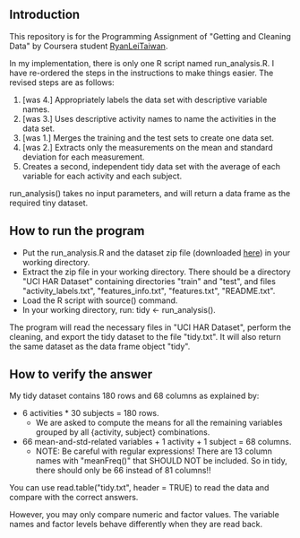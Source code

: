 ## Introduction
This repository is for the Programming Assignment of "Getting and Cleaning Data" by Coursera student [RyanLeiTaiwan](https://www.coursera.org/user/i/f5a617a5122f65d7569968c21d0943e6).

In my implementation, there is only one R script named run_analysis.R. I have re-ordered the steps in the instructions to make things easier. The revised steps are as follows:

1. [was 4.] Appropriately labels the data set with descriptive variable names.
2. [was 3.] Uses descriptive activity names to name the activities in the data set.
3. [was 1.] Merges the training and the test sets to create one data set.
4. [was 2.] Extracts only the measurements on the mean and standard deviation for each measurement.
5. Creates a second, independent tidy data set with the average of each variable for each activity and each subject.

run_analysis() takes no input parameters, and will return a data frame as the required tiny dataset.

## How to run the program
* Put the run_analysis.R and the dataset zip file (downloaded [here](https://d396qusza40orc.cloudfront.net/getdata%2Fprojectfiles%2FUCI%20HAR%20Dataset.zip)) in your working directory.
* Extract the zip file in your working directory. There should be a directory "UCI HAR Dataset" containing directories "train" and "test", and files "activity_labels.txt", "features_info.txt", "features.txt", "README.txt".
* Load the R script with source() command.
* In your working directory, run: tidy <- run_analysis().

The program will read the necessary files in "UCI HAR Dataset", perform the cleaning, and export the tidy dataset to the file "tidy.txt". It will also return the same dataset as the data frame object "tidy".

## How to verify the answer
My tidy dataset contains 180 rows and 68 columns as explained by:
* 6 activities * 30 subjects = 180 rows.
  * We are asked to compute the means for all the remaining variables grouped by all {activity, subject} combinations.
* 66 mean-and-std-related variables + 1 activity + 1 subject = 68 columns.
  * NOTE: Be careful with regular expressions! There are 13 column names with "meanFreq()" that SHOULD NOT be included. So in tidy, there should only be 66 instead of 81 columns!!

You can use read.table("tidy.txt", header = TRUE) to read the data and compare with the correct answers.

However, you may only compare numeric and factor values. The variable names and factor levels behave differently when they are read back.
